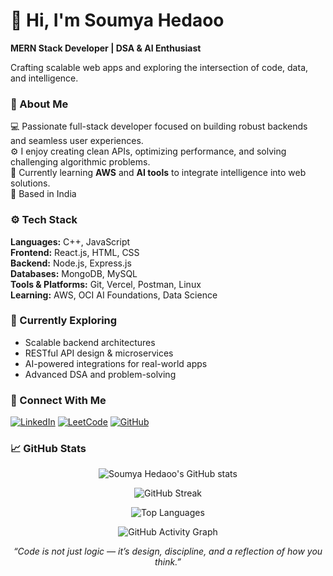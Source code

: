 # 👋 Hi, I'm Soumya Hedaoo  
**MERN Stack Developer | DSA & AI Enthusiast**

Crafting scalable web apps and exploring the intersection of code, data, and intelligence.

### 🧠 About Me  
💻 Passionate full-stack developer focused on building robust backends and seamless user experiences.  
⚙️ I enjoy creating clean APIs, optimizing performance, and solving challenging algorithmic problems.  
🌱 Currently learning **AWS** and **AI tools** to integrate intelligence into web solutions.  
📍 Based in India  

### ⚙️ Tech Stack  
**Languages:** C++, JavaScript  
**Frontend:** React.js, HTML, CSS  
**Backend:** Node.js, Express.js  
**Databases:** MongoDB, MySQL  
**Tools & Platforms:** Git, Vercel, Postman, Linux  
**Learning:** AWS, OCI AI Foundations, Data Science  

### 🚀 Currently Exploring  
- Scalable backend architectures  
- RESTful API design & microservices  
- AI-powered integrations for real-world apps  
- Advanced DSA and problem-solving  

### 🔗 Connect With Me  
[![LinkedIn](https://img.shields.io/badge/LinkedIn-0A66C2?style=for-the-badge&logo=linkedin&logoColor=white)](https://linkedin.com/in/soumyahedaoo)
[![LeetCode](https://img.shields.io/badge/LeetCode-F89F1B?style=for-the-badge&logo=leetcode&logoColor=white)](https://leetcode.com/soumyahedaoo)
[![GitHub](https://img.shields.io/badge/GitHub-181717?style=for-the-badge&logo=github&logoColor=white)](https://github.com/soumyahedaoo?tab=repositories)

### 📈 GitHub Stats  
<p align="center">
  <img src="https://github-readme-stats.vercel.app/api?username=soumyahedaoo&show_icons=true&theme=github_dark&hide_border=true" alt="Soumya Hedaoo's GitHub stats" />
</p>

<p align="center">
  <img src="https://streak-stats.demolab.com?user=soumyahedaoo&theme=github-dark-blue&hide_border=true" alt="GitHub Streak" />
</p>

<p align="center">
  <img src="https://github-readme-stats.vercel.app/api/top-langs/?username=soumyahedaoo&layout=compact&theme=github_dark&hide_border=true" alt="Top Languages" />
</p>

<p align="center">
  <img src="https://github-readme-activity-graph.vercel.app/graph?username=soumyahedaoo&theme=github-dark&hide_border=true" alt="GitHub Activity Graph" />
</p>

<p align="center">
  <em>“Code is not just logic — it’s design, discipline, and a reflection of how you think.”</em>
</p>
